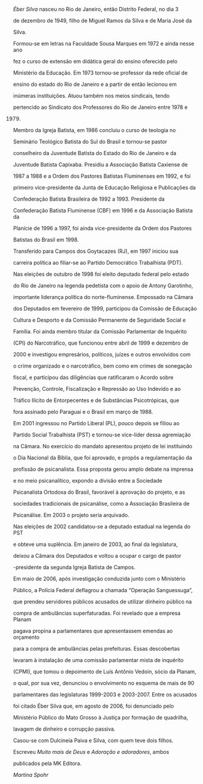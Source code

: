 

*Éber Silva* nasceu no Rio de Janeiro, então Distrito Federal, no dia 3

de dezembro de 1949, filho de Miguel Ramos da Silva e de Maria José da

Silva.



Formou-se em letras na Faculdade Sousa Marques em 1972 e ainda nesse ano

fez o curso de extensão em didática geral do ensino oferecido pelo

Ministério da Educação. Em 1973 tornou-se professor da rede oficial de

ensino do estado do Rio de Janeiro e a partir de então lecionou em

inúmeras instituições. Atuou também nos meios sindicais, tendo

pertencido ao Sindicato dos Professores do Rio de Janeiro entre 1978 e

1979.



Membro da Igreja Batista, em 1986 concluiu o curso de teologia no

Seminário Teológico Batista do Sul do Brasil e tornou-se pastor

conselheiro da Juventude Batista do Estado do Rio de Janeiro e da

Juventude Batista Capixaba. Presidiu a Associação Batista Caxiense de

1987 a 1988 e a Ordem dos Pastores Batistas Fluminenses em 1992, e foi

primeiro vice-presidente da Junta de Educação Religiosa e Publicações da

Confederação Batista Brasileira de 1992 a 1993. Presidente da

Confederação Batista Fluminense (CBF) em 1996 e da Associação Batista da

Planície de 1996 a 1997, foi ainda vice-presidente da Ordem dos Pastores

Batistas do Brasil em 1998.



Transferido para Campos dos Goytacazes (RJ), em 1997 iniciou sua

carreira política ao filiar-se ao Partido Democrático Trabalhista (PDT).

Nas eleições de outubro de 1998 foi eleito deputado federal pelo estado

do Rio de Janeiro na legenda pedetista com o apoio de Antony Garotinho,

importante liderança política do norte-fluminense. Empossado na Câmara

dos Deputados em fevereiro de 1999, participou da Comissão de Educação

Cultura e Desporto e da Comissão Permanente de Seguridade Social e

Família. Foi ainda membro titular da Comissão Parlamentar de Inquérito

(CPI) do Narcotráfico, que funcionou entre abril de 1999 e dezembro de

2000 e investigou empresários, políticos, juízes e outros envolvidos com

o crime organizado e o narcotráfico, bem como em crimes de sonegação

fiscal, e participou das diligências que ratificaram o Acordo sobre

Prevenção, Controle, Fiscalização e Repressão ao Uso Indevido e ao

Tráfico Ilícito de Entorpecentes e de Substâncias Psicotrópicas, que

fora assinado pelo Paraguai e o Brasil em março de 1988.



Em 2001 ingressou no Partido Liberal (PL), pouco depois se filiou ao

Partido Social Trabalhista (PST) e tornou-se vice-líder dessa agremiação

na Câmara. No exercício do mandato apresentou projeto de lei instituindo

o Dia Nacional da Bíblia, que foi aprovado, e propôs a regulamentação da

profissão de psicanalista. Essa proposta gerou amplo debate na imprensa

e no meio psicanalítico, expondo a divisão entre a Sociedade

Psicanalista Ortodoxa do Brasil, favorável à aprovação do projeto, e as

sociedades tradicionais de psicanálise, como a Associação Brasileira de

Psicanálise. Em 2003 o projeto seria arquivado.



Nas eleições de 2002 candidatou-se a deputado estadual na legenda do PST

e obteve uma suplência. Em janeiro de 2003, ao final da legislatura,

deixou a Câmara dos Deputados e voltou a ocupar o cargo de pastor

-presidente da segunda Igreja Batista de Campos.



Em maio de 2006, após investigação conduzida junto com o Ministério

Público, a Polícia Federal deflagrou a chamada “Operação Sanguessuga”,

que prendeu servidores públicos acusados de utilizar dinheiro público na

compra de ambulâncias superfaturadas. Foi revelado que a empresa Planam

pagava propina a parlamentares que apresentassem emendas ao orçamento

para a compra de ambulâncias pelas prefeituras. Essas descobertas

levaram à instalação de uma comissão parlamentar mista de inquérito

(CPMI), que tomou o depoimento de Luís Antônio Vedoin, sócio da Planam,

o qual, por sua vez, denunciou o envolvimento no esquema de mais de 90

parlamentares das legislaturas 1999-2003 e 2003-2007. Entre os acusados

foi citado Éber Silva que, em agosto de 2006, foi denunciado pelo

Ministério Público do Mato Grosso à Justiça por formação de quadrilha,

lavagem de dinheiro e corrupção passiva.



Casou-se com Dulcineia Paiva e Silva, com quem teve dois filhos.



Escreveu *Muito mais de Deus* e *Adoração e adoradores*, ambos

publicados pela MK Editora.



*Martina Spohr*



